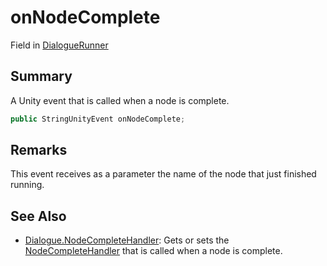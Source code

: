 # onNodeComplete

Field in [DialogueRunner](./)

## Summary

A Unity event that is called when a node is complete.

```csharp
public StringUnityEvent onNodeComplete;
```

## Remarks

This event receives as a parameter the name of the node that just finished running.

## See Also

* [Dialogue.NodeCompleteHandler](../../yarn/yarn.dialogue/yarn.dialogue.nodecompletehandler.md): Gets or sets the [NodeCompleteHandler](../../yarn/yarn.nodecompletehandler.md) that is called when a node is complete.
